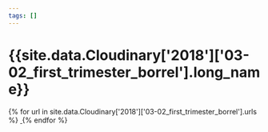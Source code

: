 ```yaml
---
tags: []
---
```

<div itemscope itemtype="http://schema.org/Photograph">
  <h1>{{site.data.Cloudinary['2018']['03-02_first_trimester_borrel'].long_name}}</h1>
  {% for url in site.data.Cloudinary['2018']['03-02_first_trimester_borrel'].urls %}
    <a itemprop="image" class="swipebox" title="" href="{{ site.cloudinary.baseurl }}/{{ url }}">
      <img alt="" itemprop="thumbnailUrl" src="{{ site.cloudinary.baseurl }}/h_150/{{ url }}" />
      <meta itemprop="isFamilyFriendly" content="true" />
    </a>
  {% endfor %}
</div>
